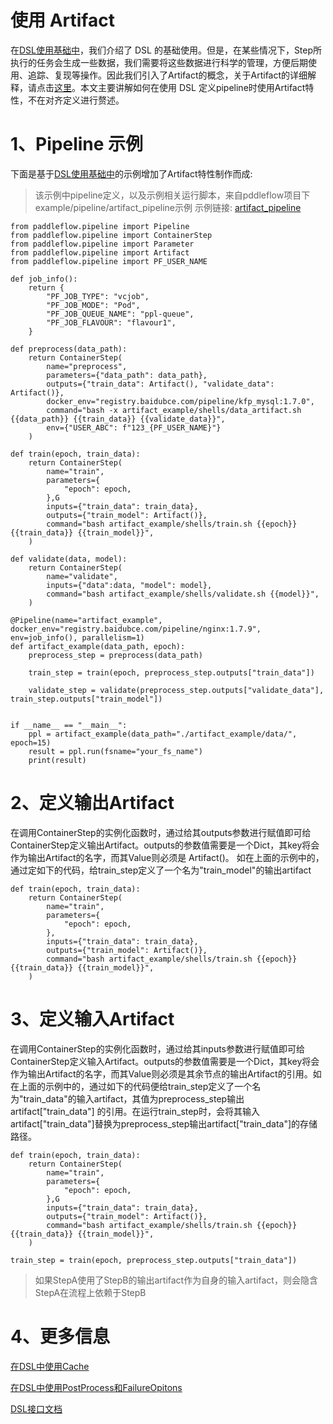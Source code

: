 # 使用 Artifact
在[DSL使用基础中][DSL使用基础]，我们介绍了 DSL 的基础使用。但是，在某些情况下，Step所执行的任务会生成一些数据，我们需要将这些数据进行科学的管理，方便后期使用、追踪、复现等操作。因此我们引入了Artifact的概念，关于Artifact的详细解释，请点击[这里][Artifact-ref]。本文主要讲解如何在使用 DSL 定义pipeline时使用Artifact特性，不在对齐定义进行赘述。

# 1、Pipeline 示例
下面是基于[DSL使用基础中][DSL使用基础]的示例增加了Artifact特性制作而成:
>该示例中pipeline定义，以及示例相关运行脚本，来自pddleflow项目下example/pipeline/artifact_pipeline示例
>示例链接: [artifact_pipeline][artifact_pipeline]

```python3
from paddleflow.pipeline import Pipeline
from paddleflow.pipeline import ContainerStep
from paddleflow.pipeline import Parameter
from paddleflow.pipeline import Artifact
from paddleflow.pipeline import PF_USER_NAME

def job_info():
    return {
        "PF_JOB_TYPE": "vcjob",
        "PF_JOB_MODE": "Pod",
        "PF_JOB_QUEUE_NAME": "ppl-queue",
        "PF_JOB_FLAVOUR": "flavour1",
    }

def preprocess(data_path):
    return ContainerStep(
        name="preprocess",
        parameters={"data_path": data_path},
        outputs={"train_data": Artifact(), "validate_data": Artifact()},
        docker_env="registry.baidubce.com/pipeline/kfp_mysql:1.7.0",
        command="bash -x artifact_example/shells/data_artifact.sh {{data_path}} {{train_data}} {{validate_data}}",
        env={"USER_ABC": f"123_{PF_USER_NAME}"}
    )

def train(epoch, train_data):
    return ContainerStep(
        name="train",
        parameters={
            "epoch": epoch,
        },G
        inputs={"train_data": train_data},
        outputs={"train_model": Artifact()},
        command="bash artifact_example/shells/train.sh {{epoch}} {{train_data}} {{train_model}}",
    )

def validate(data, model):
    return ContainerStep(
        name="validate",
        inputs={"data":data, "model": model},
        command="bash artifact_example/shells/validate.sh {{model}}", 
    )

@Pipeline(name="artifact_example", docker_env="registry.baidubce.com/pipeline/nginx:1.7.9", env=job_info(), parallelism=1)
def artifact_example(data_path, epoch):
    preprocess_step = preprocess(data_path)

    train_step = train(epoch, preprocess_step.outputs["train_data"])

    validate_step = validate(preprocess_step.outputs["validate_data"], train_step.outputs["train_model"])


if __name__ == "__main__":
    ppl = artifact_example(data_path="./artifact_example/data/", epoch=15)
    result = ppl.run(fsname="your_fs_name")
    print(result)
```

# 2、定义输出Artifact
在调用ContainerStep的实例化函数时，通过给其outputs参数进行赋值即可给ContainerStep定义输出Artifact。outputs的参数值需要是一个Dict，其key将会作为输出Artifact的名字，而其Value则必须是 Artifact()。 如在上面的示例中的，通过定如下的代码，给train_step定义了一个名为"train_model"的输出artifact

```python3
def train(epoch, train_data):
    return ContainerStep(
        name="train",
        parameters={
            "epoch": epoch,
        },
        inputs={"train_data": train_data},
        outputs={"train_model": Artifact()},
        command="bash artifact_example/shells/train.sh {{epoch}} {{train_data}} {{train_model}}",
    )
```

# 3、定义输入Artifact
在调用ContainerStep的实例化函数时，通过给其inputs参数进行赋值即可给ContainerStep定义输入Artifact。outputs的参数值需要是一个Dict，其key将会作为输出Artifact的名字，而其Value则必须是其余节点的输出Artifact的引用。如在上面的示例中的，通过如下的代码便给train_step定义了一个名为"train_data"的输入artifact，其值为preprocess_step输出artifact["train_data"] 的引用。在运行train_step时，会将其输入artifact["train_data"]替换为preprocess_step输出artifact["train_data"]的存储路径。

```python3
def train(epoch, train_data):
    return ContainerStep(
        name="train",
        parameters={
            "epoch": epoch,
        },G
        inputs={"train_data": train_data},
        outputs={"train_model": Artifact()},
        command="bash artifact_example/shells/train.sh {{epoch}} {{train_data}} {{train_model}}",
    )

train_step = train(epoch, preprocess_step.outputs["train_data"])
```


>如果StepA使用了StepB的输出artifact作为自身的输入artifact，则会隐含StepA在流程上依赖于StepB

# 4、更多信息
[在DSL中使用Cache][DSL-Cache]
    
[在DSL中使用PostProcess和FailureOpitons][DSL-PostProcess-And-FailureOpitons]

[DSL接口文档][DSL接口文档]



[DSL使用基础]: /docs/zh_cn/reference/pipeline/dsl_definition/1_pipeline_basic.md

[artifact_pipeline]: /example/pipeline/artifact_pipeline

[Artifact-ref]: /docs/zh_cn/reference/pipeline/yaml_definition/2_artifact.md#2-artifact详解

[DSL接口文档]: /docs/zh_cn/reference/sdk_reference/pipeline_dsl_reference.md

[DSL-PostProcess-And-FailureOpitons]: /docs/zh_cn/reference/pipeline/dsl_definition/4_failure_option_and_postprocess.md

[DSL-Cache]: /docs/zh_cn/reference/pipeline/dsl_definition/3_cache.md

